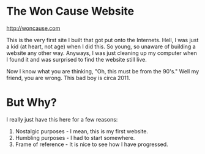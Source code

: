 # The Won Cause Website

http://woncause.com

This is the very first site I built that got put onto the Internets. Hell,
I was just a kid (at heart, not age) when I did this. So young, so unaware
of building a website any other way. Anyways, I was just cleaning up my
computer when I found it and was surprised to find the website still live.

Now I know what you are thinking, "Oh, this must be from the 90's." Well my
friend, you are wrong. This bad boy is circa 2011.

# But Why?

I really just have this here for a few reasons:

1. Nostalgic purposes - I mean, this is my first website.
2. Humbling purposes - I had to start somewhere.
3. Frame of reference - It is nice to see how I have progressed.
